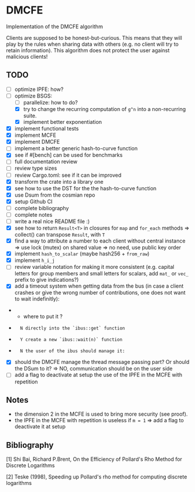 # DMCFE
Implementation of the DMCFE algorithm

Clients are supposed to be honest-but-curious. This means that they will play by the rules when sharing data with others (e.g. no client will try to retain information). This algorithm does not protect the user against malicious clients!

## TODO

- [ ] optimize IPFE: how?
- [ ] optimize BSGS:
	- [ ] parallelize: how to do?
	- [x] try to change the recurring computation of `g^n` into a non-recurring suite.
	- [x] implement better exponentiation
- [x] implement functional tests
- [x] implement MCFE
- [x] implement DMCFE
- [ ] implement a better generic hash-to-curve function
- [x] see if #[bench] can be used for benchmarks
- [ ] full documentation review
- [ ] review type sizes
- [ ] review Cargo.toml: see if it can be improved
- [x] transform the crate into a library one
- [x] see how to use the DST for the the hash-to-curve function
- [x] use Dsum from the cosmian repo
- [x] setup Github CI
- [ ] complete bibliography
- [ ] complete notes
- [ ] write a real nice README file :)
- [x] see how to return `Result<T>` in closures for `map` and `for_each` methods => collect() can transpose `Result`, with `T`
- [x] find a way to attribute a number to each client without central instance => use lock (mutex) on shared value => no need, use public key order
- [x] implement `hash_to_scalar` (maybe hash256 + `from_raw`)
- [x] implement `h_i_j`
- [ ] review variable notation for making it more consistent (e.g. capital letters for group members and small letters for scalars, add `mat_` or `vec_` prefix to give indications?)
- [x] add a timeout system when getting data from the bus (in case a client crashes or give the wrong number of contributions, one does not want to wait indefinitly):
- 	+ where to put it ?
- 		N directly into the `ibus::get` function
- 		Y create a new `ibus::wait(n)` function
- 		N the user of the ibus should manage it:
- [x] should the DMCFE manage the thread message passing part? Or should the DSum to it? => NO, communication should be on the user side
- [ ] add a flag to deactivate at setup the use of the IPFE in the MCFE with repetition

## Notes

- the dimension 2 in the MCFE is used to bring more security (see proof).
- the IPFE in the MCFE with repetition is useless if `m = 1` => add a flag to deactivate it at setup


## Bibliography

[1] Shi Bai, Richard P.Brent, On the Efficiency of Pollard's Rho Method for Discrete Logarithms

[2] Teske (1998), Speeding up Pollard's rho method for computing discrete logarithms
